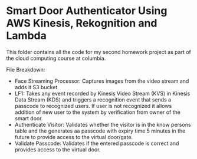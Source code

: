 # Smart Door Authenticator Using AWS Kinesis, Rekognition and Lambda 
This folder contains all the code for my second homework project as part of the cloud computing course at columbia.

File Breakdown: 
- Face Streaming Processor: Captures images from the video stream and adds it S3 bucket
- LF1: Takes any event recorded by Kinesis Video Stream (KVS) in Kinesis Data Stream (KDS) and triggers a recognition event that sends a passcode to recognized users. If user is not recognized it allows addition of new user to the system by verification from owner of the smart door. 
- Authenticate Visitor: Validates whether the visitor is in the know persons table and the generates aa passcode with expiry time 5 minutes in the future to provide access to the virtual door/gate.
- Validate Passcode: Validates if the entered passcode is correct and provides access to the virtual door.
